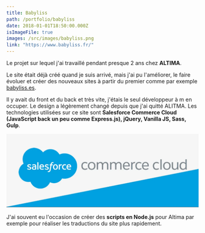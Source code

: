 ```yaml
---
title: Babyliss
path: /portfolio/babyliss
date: 2018-01-01T18:50:00.000Z
isImageFile: true
images: /src/images/babyliss.png
link: "https://www.babyliss.fr/"
---
```


Le projet sur lequel j'ai travaillé pendant presque 2 ans chez **ALTIMA**.

Le site était déjà créé quand je suis arrivé, mais j'ai pu l'améliorer, le faire évoluer et créer des nouveaux sites à partir du premier comme par exemple [babyliss.es](https://www.babyliss.es/).

Il y avait du front et du back et très vite, j'étais le seul développeur à m en occuper. Le design a légèrement changé depuis que j'ai quitté ALITMA. Les technologies utilisées sur ce site sont **Salesforce Commerce Cloud (JavaScript back un peu comme Express.js), jQuery, Vanilla JS, Sass, Gulp**.

![Salesforce Commerce Cloud](../../images/capture-du-2019-09-09-20-07-49.webp "Salesforce Commerce Cloud")

J'ai souvent eu l'occasion de créer des **scripts en Node.js** pour Altima par exemple pour réaliser les traductions du site plus rapidement.
